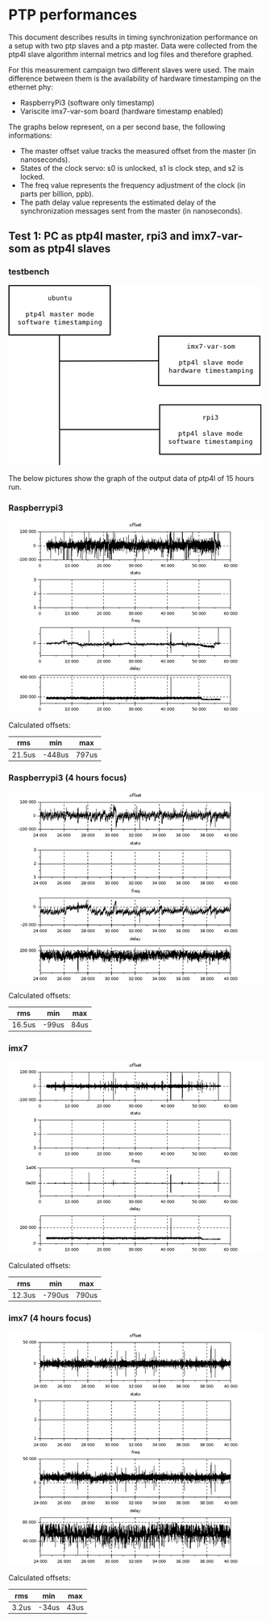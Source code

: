 # PTP performances

This document describes results in timing synchronization performance on a
setup with two ptp slaves and a ptp master. Data were collected from the ptp4l
slave algorithm internal metrics and log files and therefore graphed.

For this measurement campaign two different slaves were used. The main
difference between them is the availability of hardware timestamping on the
ethernet phy:
* RaspberryPi3 (software only timestamp)
* Variscite imx7-var-som board (hardware timestamp enabled)

The graphs below represent, on a per second base, the following informations:

* The master offset value tracks the measured offset from the master (in
nanoseconds).
* States of the clock servo: s0 is unlocked, s1 is clock step, and s2 is
locked.
* The freq value represents the frequency adjustment of the clock (in parts per
billion, ppb).
* The path delay value represents the estimated delay of the synchronization
messages sent from the master (in nanoseconds).

## Test 1: PC as ptp4l master, rpi3 and imx7-var-som as ptp4l slaves

### testbench

![test-bench](images/test-bench.png)

The below pictures show the graph of the output data of ptp4l of 15 hours run.

### Raspberrypi3

![test-bench](images/raspberry.png)

Calculated offsets:

| rms | min | max |
| --- | --- | --- |
| 21.5us | -448us | 797us |

### Raspberrypi3 (4 hours focus)

![test-bench](images/raspberry_zoom.png)

Calculated offsets:

| rms | min | max |
| --- | --- | --- |
| 16.5us | -99us | 84us |

### imx7

![test-bench](images/imx7.png)

Calculated offsets:

| rms | min | max |
| --- | --- | --- |
| 12.3us |-790us |790us |

### imx7 (4 hours focus)

![test-bench](images/imx7_zoom.png)

Calculated offsets:

| rms | min | max |
| --- | --- | --- |
| 3.2us | -34us | 43us |


